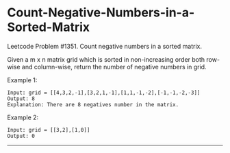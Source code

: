 # Count-Negative-Numbers-in-a-Sorted-Matrix
Leetcode Problem #1351. Count negative numbers in a sorted matrix.

Given a m x n matrix grid which is sorted in non-increasing order both row-wise and column-wise, return the number of negative numbers in grid.

Example 1:
```
Input: grid = [[4,3,2,-1],[3,2,1,-1],[1,1,-1,-2],[-1,-1,-2,-3]]
Output: 8
Explanation: There are 8 negatives number in the matrix.
```

Example 2:
```
Input: grid = [[3,2],[1,0]]
Output: 0
```

---
